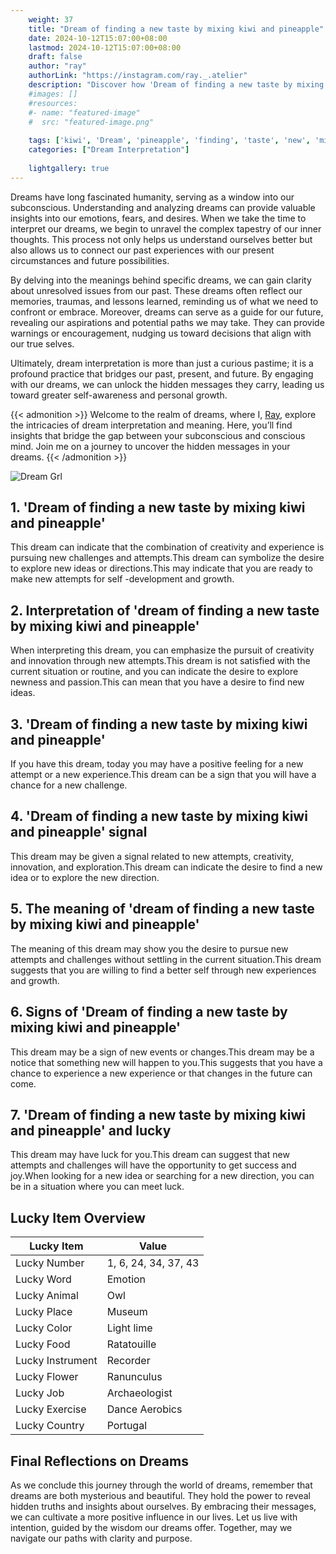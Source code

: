 ```yaml
---
    weight: 37
    title: "Dream of finding a new taste by mixing kiwi and pineapple"  # Assuming 'title' column exists
    date: 2024-10-12T15:07:00+08:00
    lastmod: 2024-10-12T15:07:00+08:00
    draft: false
    author: "ray"
    authorLink: "https://instagram.com/ray._.atelier"
    description: "Discover how 'Dream of finding a new taste by mixing kiwi and pineapple' can interpret your future and uncover its significant meanings in your life."
    #images: []
    #resources:
    #- name: "featured-image"
    #  src: "featured-image.png"
    
    tags: ['kiwi', 'Dream', 'pineapple', 'finding', 'taste', 'new', 'mixing']
    categories: ["Dream Interpretation"]
    
    lightgallery: true
---
```

    
Dreams have long fascinated humanity, serving as a window into our subconscious. Understanding and analyzing dreams can provide valuable insights into our emotions, fears, and desires. When we take the time to interpret our dreams, we begin to unravel the complex tapestry of our inner thoughts. This process not only helps us understand ourselves better but also allows us to connect our past experiences with our present circumstances and future possibilities.

By delving into the meanings behind specific dreams, we can gain clarity about unresolved issues from our past. These dreams often reflect our memories, traumas, and lessons learned, reminding us of what we need to confront or embrace. Moreover, dreams can serve as a guide for our future, revealing our aspirations and potential paths we may take. They can provide warnings or encouragement, nudging us toward decisions that align with our true selves.

Ultimately, dream interpretation is more than just a curious pastime; it is a profound practice that bridges our past, present, and future. By engaging with our dreams, we can unlock the hidden messages they carry, leading us toward greater self-awareness and personal growth.

{{< admonition >}}
Welcome to the realm of dreams, where I, [Ray](https://instagram.com/ray._.atelier), explore the intricacies of dream interpretation and meaning. Here, you’ll find insights that bridge the gap between your subconscious and conscious mind. Join me on a journey to uncover the hidden messages in your dreams.
{{< /admonition >}}

![Dream Grl](https://cdn.pixabay.com/photo/2017/11/02/03/35/gothic-2910057_1280.jpg "Dream Grl")

## 1. 'Dream of finding a new taste by mixing kiwi and pineapple'
This dream can indicate that the combination of creativity and experience is pursuing new challenges and attempts.This dream can symbolize the desire to explore new ideas or directions.This may indicate that you are ready to make new attempts for self -development and growth.

## 2. Interpretation of 'dream of finding a new taste by mixing kiwi and pineapple'
When interpreting this dream, you can emphasize the pursuit of creativity and innovation through new attempts.This dream is not satisfied with the current situation or routine, and you can indicate the desire to explore newness and passion.This can mean that you have a desire to find new ideas.

## 3. 'Dream of finding a new taste by mixing kiwi and pineapple'
If you have this dream, today you may have a positive feeling for a new attempt or a new experience.This dream can be a sign that you will have a chance for a new challenge.

## 4. 'Dream of finding a new taste by mixing kiwi and pineapple' signal
This dream may be given a signal related to new attempts, creativity, innovation, and exploration.This dream can indicate the desire to find a new idea or to explore the new direction.

## 5. The meaning of 'dream of finding a new taste by mixing kiwi and pineapple'
The meaning of this dream may show you the desire to pursue new attempts and challenges without settling in the current situation.This dream suggests that you are willing to find a better self through new experiences and growth.

## 6. Signs of 'Dream of finding a new taste by mixing kiwi and pineapple'
This dream may be a sign of new events or changes.This dream may be a notice that something new will happen to you.This suggests that you have a chance to experience a new experience or that changes in the future can come.

## 7. 'Dream of finding a new taste by mixing kiwi and pineapple' and lucky
This dream may have luck for you.This dream can suggest that new attempts and challenges will have the opportunity to get success and joy.When looking for a new idea or searching for a new direction, you can be in a situation where you can meet luck.

## Lucky Item Overview
| Lucky Item          | Value              |
|---------------|--------------------|
| Lucky Number        | 1, 6, 24, 34, 37, 43  |
| Lucky Word          | Emotion |
| Lucky Animal        | Owl |
| Lucky Place         | Museum     |
| Lucky Color         | Light lime     |
| Lucky Food          | Ratatouille      |
| Lucky Instrument    | Recorder |
| Lucky Flower        | Ranunculus    |
| Lucky Job           | Archaeologist       |
| Lucky Exercise      | Dance Aerobics  |
| Lucky Country       | Portugal    |


##  Final Reflections on Dreams

As we conclude this journey through the world of dreams, remember that dreams are both mysterious and beautiful. They hold the power to reveal hidden truths and insights about ourselves. By embracing their messages, we can cultivate a more positive influence in our lives. Let us live with intention, guided by the wisdom our dreams offer. Together, may we navigate our paths with clarity and purpose.
